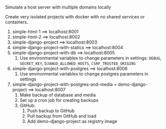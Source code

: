 Simulate a host server with multiple domains locally

Create very isolated projects with docker with no shared services or containers.

1. simple-html-1 ==> localhost:8001
2. simple-html-2 ==> localhost:8002
3. simple-django-project ==> localhost:8003
4. simple-django-project-with-statics ==> localhost:8004
5. simple-django-project-with-db ==> localhost:8005
   1. Use environmental variables to change parameters in settings: `DEBUG`, `SECRET_KEY`, `DJANGO_ALLOWED_HOSTS`, `CSRF_TRUSTED_ORIGINS`
6. simple-django-project-with-postgres ==> localhost:8006
   1. Use environmental variables to change postgres parameters in settings
7. simple-django-project-with-postgres-and-media = demo-django-project ==> localhost:8007
   1. Make backup of database and media
   2. Set up a cron job for creating backups
   3. GitHub:
      1. Push backup to GitHub
      2. Pull backup from GitHub and load
      3. Add  demo-django-project as registry image